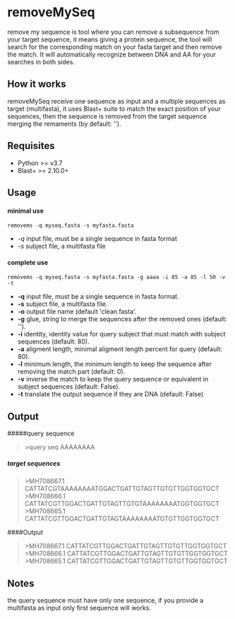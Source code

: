 # removeMySeq
remove my sequence is tool where you can remove a subsequence from your target sequence, it means giving a protein sequence, the tool will search for the corresponding match on your fasta target and then remove the match. It will automatically recognize between DNA and AA for your searches in both sides.

## How it works

removeMySeq receive one sequence as input and a multiple sequences as target (multifasta), it uses Blast+ suite to match the exact position of your sequences, then the sequence is removed from the target sequence merging the remaments (by default: '').

## Requisites

* Python >= v3.7
* Blast+ >= 2.10.0+

## Usage

#### minimal use

`removems -q myseq.fasta -s myfasta.fasta`

* *-q* input file, must be a single sequence in fasta format
* *-s* subject file, a multifasta file

#### complete use

`removems -q myseq.fasta -s myfasta.fasta -g aaaa -i 85 -a 85 -l 50 -v -t`

* **-q** input file, must be a single sequence in fasta format.
* **-s** subject file, a multifasta file.
* **-o** output file name (default 'clean.fasta'.
* **-g** glue, string to merge the sequences after the removed ones (default: '').
* **-i** identity, identity value for query subject that must match with subject sequences (default: 80).
* **-a** aligment length, minimal aligment length percent for query (default: 80). 
* **-l** minimum length, the minimum length to keep the sequence after removing the match part (default: 0).
* **-v** inverse the match to keep the query sequence or equivalent in subject sequences (default: False).
* **-t** translate the output sequence if they are DNA (default: False)

## Output

#####query sequence
>\>query seq
AAAAAAAA

##### target sequences

>\>MH708667.1
CATTATCGTAAAAAAAATGGACTGATTGTAGTTGTGTTGGTGGTGCT
\>MH708666.1
CATTATCGTTGGACTGATTGTAGTTGTGTAAAAAAAATGGTGGTGCT
\>MH708665.1
CATTATCGTTGGACTGATTGTAGTAAAAAAAATGTGTTGGTGGTGCT

####Output
>\>MH708667.1
CATTATCGTTGGACTGATTGTAGTTGTGTTGGTGGTGCT
\>MH708666.1
CATTATCGTTGGACTGATTGTAGTTGTGTTGGTGGTGCT
\>MH708665.1
CATTATCGTTGGACTGATTGTAGTTGTGTTGGTGGTGCT

## Notes
the query sequence must have only one sequence, if you provide a multifasta as input only first sequence will works.